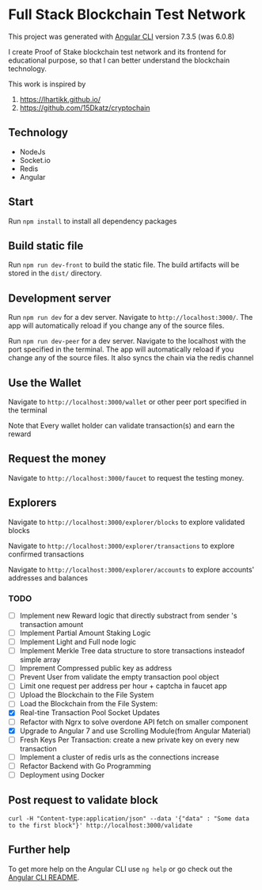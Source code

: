 # Full Stack Blockchain Test Network

This project was generated with [Angular CLI](https://github.com/angular/angular-cli) version 7.3.5 (was 6.0.8)

I create Proof of Stake blockchain test network and its frontend for educational purpose, so that I can better understand the blockchain technology.

This work is inspired by
1) https://lhartikk.github.io/ 
2) https://github.com/15Dkatz/cryptochain

## Technology
- NodeJs
- Socket.io
- Redis
- Angular


## Start

Run `npm install` to install all dependency packages


## Build static file

Run `npm run dev-front` to build the static file. The build artifacts will be stored in the `dist/` directory.

## Development server

Run `npm run dev` for a dev server. Navigate to `http://localhost:3000/`. The app will automatically reload if you change any of the source files.

Run `npm run dev-peer` for a dev server. Navigate to the localhost with the port specified in the terminal. The app will automatically reload if you change any of the source files. It also syncs the chain via the redis channel

## Use the Wallet

 Navigate to `http://localhost:3000/wallet` or other peer port specified in the terminal

 Note that Every wallet holder can validate transaction(s) and earn the reward

 ## Request the money

 Navigate to `http://localhost:3000/faucet` to request the testing money.

 ## Explorers

 Navigate to `http://localhost:3000/explorer/blocks` to explore validated blocks

 Navigate to `http://localhost:3000/explorer/transactions` to explore confirmed transactions

 Navigate to `http://localhost:3000/explorer/accounts` to explore accounts' addresses and balances
 

 ### TODO

- [ ] Implement new Reward logic that directly substract from sender 's transaction amount
- [ ] Implement Partial Amount Staking Logic
- [ ] Implement Light and Full node logic
- [ ] Implement Merkle Tree data structure to store transactions insteadof simple array
- [ ] Imprement Compressed public key as address
- [ ] Prevent User from validate the empty transaction pool object
- [ ] Limit one request per address per hour + captcha in faucet app
- [ ] Upload the Blockchain to the File System
- [ ] Load the Blockchain from the File System:
- [x] Real-tine Transaction Pool Socket Updates
- [ ] Refactor with Ngrx to solve overdone API fetch on smaller component
- [X] Upgrade to Angular 7 and use Scrolling Module(from Angular Material)
- [ ] Fresh Keys Per Transaction: create a new private key on every new transaction
- [ ] Implement a cluster of redis urls as the connections increase
- [ ] Refactor Backend with Go Programming
- [ ] Deployment using Docker

## Post request to validate block
```
curl -H "Content-type:application/json" --data '{"data" : "Some data to the first block"}' http://localhost:3000/validate
```

## Further help

To get more help on the Angular CLI use `ng help` or go check out the [Angular CLI README](https://github.com/angular/angular-cli/blob/master/README.md).
